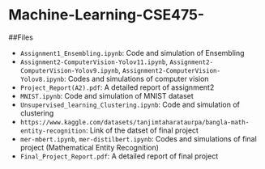 # Machine-Learning-CSE475-

##Files
- `Assignment1_Ensembling.ipynb`: Code and simulation of Ensembling
- `Assignment2-ComputerVision-Yolov11.ipynb`, `Assignment2-ComputerVision-Yolov9.ipynb`, `Assignment2-ComputerVision-Yolov8.ipynb`: Codes and simulations of computer vision
- `Project_Report(A2).pdf`: A detailed report of assignment2
- `MNIST.ipynb`: Code and simulation of MNIST dataset
- `Unsupervised_learning_Clustering.ipynb`: Code and simulation of clustering
- `https://www.kaggle.com/datasets/tanjimtaharataurpa/bangla-math-entity-recognition`: Link of the datset of final project
- `mer-mbert.ipynb`, `mer-distilbert.ipynb`: Codes and simulations of final project (Mathematical Entity Recognition)
- `Final_Project_Report.pdf`: A detailed report of final project
